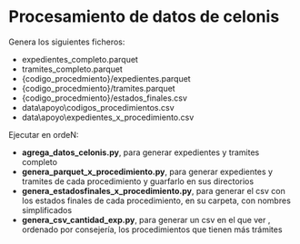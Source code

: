 # Procesamiento de datos de celonis  

Genera los siguientes ficheros:  

- expedientes_completo.parquet
- tramites_completo.parquet
- {codigo_procedmiento}/expedientes.parquet
- {codigo_procedmiento}/tramites.parquet
- {codigo_procedmiento}/estados_finales.csv
- data\apoyo\codigos_procedimientos.csv
- data\apoyo\expedientes_x_procedimiento.csv  
  
Ejecutar en ordeN:  
- **agrega_datos_celonis.py**, para generar expedientes y tramites completo
- **genera_parquet_x_procedimiento.py**, para generar expedientes y tramites de cada procedimiento y guarfarlo en sus directorios
- **genera_estadosfinales_x_procedimiento.py**, para generar el csv con los estados finales de cada procedimiento, en su carpeta, con nombres simplificados
- **genera_csv_cantidad_exp.py**, para generar un csv en el que ver , ordenado por consejería, los procedimientos que tienen más trámites
  
